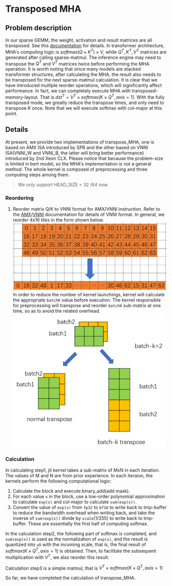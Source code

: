 # Transposed MHA
## Problem description 
In our sparse GEMM, the weight, activation and result matrices are all transposed. See this [documentation](https://github.com/intel/intel-extension-for-transformers/blob/main/intel_extension_for_transformers/llm/runtime/kernels/docs/kernel_desc/kernel_vnni.md) for details.
In transformer architecture, MHA's computing logic is $softmax(Q\times K^T)\times V$, while $Q^T,K^T,V^T$ matrices are generated after calling sparse-matmul. The inference engine may need to transpose the $Q^T$ and $V^T$ matrices twice before performing the MHA operation. It is worth noting that since many models are stacked transformer structures, after calculating the MHA, the result also needs to be transposed for the next sparse-matmul calculation. It is clear that we have introduced multiple reorder operations, which will significantly affect performance. In fact, we can completely execute MHA with transposed-memory-layout. That is $dst^T=V^T\times softmax(K\times Q^T,axis =1)$. With the fully transposed mode, we greatly reduce the transpose times, and only need to transpose $K$ once. Note that we will execute softmax with col-major at this point.
## Details 
At present, we provide two implementations of transpose_MHA, one is based on AMX ISA introduced by SPR and the other based on VNNI ISA(VNNI_W and VNNI_B, the latter will bring better performance) introduced by 2nd Xeon CLX. Please notice that because the problem-size is limited in bert model, so the MHA's implementation is not a general method. The whole kernel is composed of preprocessing and three computing steps among them.
> We only support HEAD_SIZE = 32 /64 now.
 
### Reordering
1. Reorder matrix Q/K to VNNI format for AMX/VNNI instruction. Refer to the [AMX](https://www.intel.com/content/www/us/en/docs/intrinsics-guide/index.html#ig_expand=159,653,1854,5965,5461,1742,2782,2782,2774,4964,4916,4925,4944,1745,1589,4114,4089,4120,4114,4111,4108,5390,5389,5388,1595,2782,4541,6243,6255,4541,1510,2244,6836,7263,2250,5360,5388,5389,5390,5352,5353,5324,5381,4626,7264,607,6172,649,6159,6897,7264,7267,2808,2795,2782,2913,1431,1385,5381,574,572,5381,5380,5379,5378,5377,5376,5375,5374,5373,5390,5389,5388,5360,5359,6897,6937,6905,6830,6897,6903,6857,7265,6501,6519,6582,488,4506,5240,5459,5478,5489,5488,5487,5480,5463,640,6206,640,2808,4469,4470,4471,4463,4472,4469,2801,2759,2782,2787,640,2949,2949,2890,2913,2912,2585,2585,2585,2585,7041,7043,572,2579,640,4369,6903,6903,2756,1827,6529,572,7264,2749,5645,2808,2795,2782,7260,4469,7267,7266,2139,1998,2756,2750,2753,7439,7259,7259,2769,7439,4376,6172,6255,6252,7498,7400,7343,6410,6951,5289,4087,4123,4111,4107,2250,6951,6947,6944,6955,4374,4107,707,7544,184,4503,119,7539,7540&techs=AMX)/[VNNI](https://www.intel.com/content/www/us/en/docs/intrinsics-guide/index.html#ig_expand=159,653,1854,5965,5461,1742,2782,2782,2774,4964,4916,4925,4944,1745,1589,4114,4089,4120,4114,4111,4108,5390,5389,5388,1595,2782,4541,6243,6255,4541,1510,2244,6836,7263,2250,5360,5388,5389,5390,5352,5353,5324,5381,4626,7264,607,6172,649,6159,6897,7264,7267,2808,2795,2782,2913,1431,1385,5381,574,572,5381,5380,5379,5378,5377,5376,5375,5374,5373,5390,5389,5388,5360,5359,6897,6937,6905,6830,6897,6903,6857,7265,6501,6519,6582,488,4506,5240,5459,5478,5489,5488,5487,5480,5463,640,6206,640,2808,4469,4470,4471,4463,4472,4469,2801,2759,2782,2787,640,2949,2949,2890,2913,2912,2585,2585,2585,2585,7041,7043,572,2579,640,4369,6903,6903,2756,1827,6529,572,7264,2749,5645,2808,2795,2782,7260,4469,7267,7266,2139,1998,2756,2750,2753,7439,7259,7259,2769,7439,4376,6172,6255,6252,7498,7400,7343,6410,6951,5289,4087,4123,4111,4107,2250,6951,6947,6944,6955,4374,4107,707,7544,184,4503,119,7539,7540,2899&avx512techs=AVX512_VNNI) documentation for details of VNNI format. In general, we reorder 4x16 tiles in the form shown below. ![trans_mha_reorder](../imgs/kernel_trans_mha_reorder.png)In order to reduce the number of kernel launchings, kernel will calculate the appropriate ```batchK``` value before execution. The kernel responsible for preprocessing will transpose and reorder ```batchK``` sub-matrix at one time, so as to avoid the related overhead. ![batchk_trans](../imgs/kernel_trans_mha_batchk_trans.png)

### Calculation
In calculating step1, jit kernel takes a sub-matrix of MxN in each iteration. The values of M and N are from prior experience. In each iteraion, the kernels perform the following computational logic:
1. Calculate the block and execute binary_add(add mask). 
2. For each value `x` in the block, use a low-order polynomial approximation to calculate `exp(x)` and col-major to calculate `sum(exp(x))`. 
3. Convert the value of `exp(x)` from `fp32` to `bf16` to write back to tmp-buffer to reduce the bandwidth overhead when writing back, and take the inverse of `sum(exp(x))` divide by `scale`(1/255) to write back to tmp-buffer. These are essentially the first half of computing softmax. 

In the calculation step2, the following part of softmax is completed, and `sum(exp(x))` is used as the normalization of `exp(x)`, and the result is quantized into `u8` with the incoming scale, that is, the final result of $softmax(K\times Q^T,axis=1)$ is obtained. Then, to facilitate the subsequent multiplication with $V^T$, we also reorder this result.   

Calculation step3 is a simple matmul, that is $V^T\times softmax(K\times Q^T,axis =1)$

So far, we have completed the calculation of transpose_MHA.
